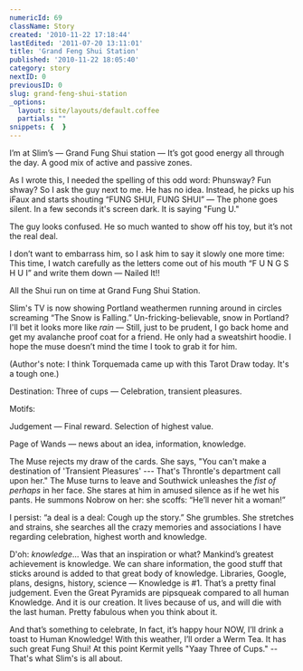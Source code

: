 ```yaml
---
numericId: 69
className: Story
created: '2010-11-22 17:18:44'
lastEdited: '2011-07-20 13:11:01'
title: 'Grand Feng Shui Station'
published: '2010-11-22 18:05:40'
category: story
nextID: 0
previousID: 0
slug: grand-feng-shui-station
_options:
  layout: site/layouts/default.coffee
  partials: ""
snippets: {  }
---
```

I’m at Slim’s — Grand Fung Shui station — It’s got good energy all through the day. A good mix of active and passive zones.

As I wrote this, I needed the spelling of this odd word: Phunsway? Fun shway? So I ask the guy next to me. He has no idea. Instead, he picks up his iFaux and starts shouting “FUNG SHUI, FUNG SHUI” — The phone goes silent. In a few seconds it's screen dark. It is saying "Fung U."

The guy looks confused. He so much wanted to show off his toy, but it’s not the real deal.

I don’t want to embarrass him, so I ask him to say it slowly one more time: This time, I watch carefully as the letters come out of his mouth “F U N G S H U I” and write them down — Nailed It!!

All the Shui run on time at Grand Fung Shui Station.

Slim's TV is now showing Portland weathermen running around in circles screaming “The Snow is Falling.” Un-fricking-believable, snow in Portland? I'll bet it looks more like _rain_ — Still, just to be prudent, I go back home and get my avalanche proof coat for a friend. He only had a sweatshirt hoodie. I hope the muse doesn’t mind the time I took to grab it for him.

(Author's note: I think Torquemada came up with this Tarot Draw today. It's a tough one.)

Destination: Three of cups — Celebration, transient pleasures.

Motifs:

Judgement — Final reward. Selection of highest value.

Page of Wands — news about an idea, information, knowledge.

The Muse rejects my draw of the cards. She says, "You can't make a destination of 'Transient Pleasures' --- That's Throntle's department call upon her." The Muse turns to leave and Southwick unleashes the _fist of perhaps_ in her face. She stares at him in amused silence as if he wet his pants. He summons Nobrow on her: she scoffs: “He’ll never hit a woman!”

I persist: “a deal is a deal: Cough up the story.” She grumbles. She stretches and strains, she searches all the crazy memories and associations I have regarding celebration, highest worth and knowledge.

D'oh: _knowledge_... Was that an inspiration or what? Mankind’s greatest achievement is knowledge. We can share information, the good stuff that sticks around is added to that great body of knowledge. Libraries, Google, plans, designs, history, science — Knowledge is #1. That’s a pretty final judgement. Even the Great Pyramids are pipsqueak compared to all human Knowledge. And it is our creation. It lives because of us, and will die with the last human. Pretty fabulous when you think about it.

And that’s something to celebrate, In fact, it’s happy hour NOW, I’ll drink a toast to Human Knowledge! With this weather, I’ll order a Werm Tea. It has such great Fung Shui! At this point Kermit yells "Yaay Three of Cups." -- That's what Slim's is all about.

